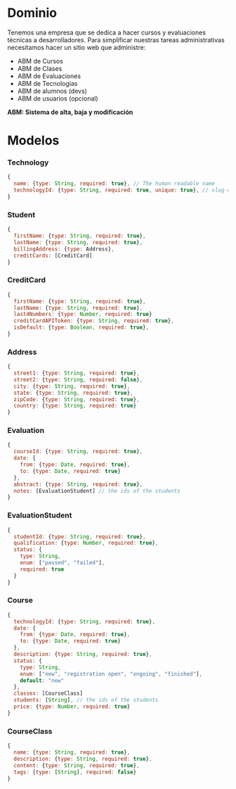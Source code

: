 # Dominio

Tenemos una empresa que se dedica a hacer cursos y evaluaciones técnicas a desarrolladores.
Para simplificar nuestras tareas administrativas necesitamos hacer un sitio web que administre:

- ABM de Cursos
- ABM de Clases
- ABM de Evaluaciones
- ABM de Tecnologías
- ABM de alumnos (devs)
- ABM de usuarios (opcional)

**ABM: Sistema de alta, baja y modificación**

# Modelos

### Technology

```js
{
  name: {type: String, required: true}, // The human readable name
  technologyId: {type: String, required: true, unique: true}, // slug-case name. Used as identifier by other models
}

```

### Student

```js
{
  firstName: {type: String, required: true},
  lastName: {type: String, required: true},
  billingAddress: {type: Address},
  creditCards: [CreditCard]
}

```

### CreditCard

```js
{
  firstName: {type: String, required: true},
  lastName: {type: String, required: true},
  last4Numbers: {type: Number, required: true}
  creditCardAPIToken: {type: String, required: true},
  isDefault: {type: Boolean, required: true},
}

```

### Address

```js
{
  street1: {type: String, required: true},
  street2: {type: String, required: false},
  city: {type: String, required: true},
  state: {type: String, required: true},
  zipCode: {type: String, required: true},
  country: {type: String, required: true}
}

```

### Evaluation

```js
{
  courseId: {type: String, required: true},
  date: {
    from: {type: Date, required: true},
    to: {type: Date, required: true}
  },
  abstract: {type: String, required: true},
  notes: [EvaluationStudent] // the ids of the students
}
```

### EvaluationStudent

```js
{
  studentId: {type: String, required: true},
  qualification: {type: Number, required: true},
  status: {
    type: String,
    enum: ["passed", "failed"],
    required: true
  }
}
```

### Course

```js
{
  technologyId: {type: String, required: true},
  date: {
    from: {type: Date, required: true},
    to: {type: Date, required: true}
  },
  description: {type: String, required: true},
  status: {
    type: String,
    enum: ["new", "registration open", "ongoing", "finished"],
    default: "new"
  },
  classes: [CourseClass]
  students: [String], // the ids of the students
  price: {type: Number, required: true}
}
```

### CourseClass

```js
{
  name: {type: String, required: true},
  description: {type: String, required: true},
  content: {type: String, required: true},
  tags: {type: [String], required: false}
}
```
